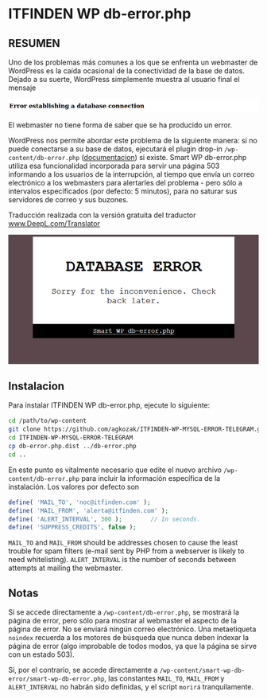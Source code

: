 # ITFINDEN WP db-error.php



## RESUMEN

Uno de los problemas más comunes a los que se enfrenta un webmaster de WordPress es la caída ocasional de la conectividad de la base de datos. Dejado a su suerte, WordPress simplemente muestra al usuario final el mensaje

![Error establishing a database connection](img/error.png)

El webmaster no tiene forma de saber que se ha producido un error.

WordPress nos permite abordar este problema de la siguiente manera: si no puede conectarse a su base de datos, ejecutará el plugin drop-in `/wp-content/db-error.php` ([documentacion](https://developer.wordpress.org/reference/functions/dead_db/)) si existe. Smart WP db-error.php utiliza esa funcionalidad incorporada para servir una página 503 informando a los usuarios de la interrupción, al tiempo que envía un correo electrónico a los webmasters para alertarles del problema - pero sólo a intervalos especificados (por defecto: 5 minutos), para no saturar sus servidores de correo y sus buzones.

Traducción realizada con la versión gratuita del traductor www.DeepL.com/Translator

![Smart WP db-error.php Error Messager](img/example.png)

## Instalacion

Para instalar ITFINDEN WP db-error.php, ejecute lo siguiente:

```sh
cd /path/to/wp-content
git clone https://github.com/agkozak/ITFINDEN-WP-MYSQL-ERROR-TELEGRAM.git
cd ITFINDEN-WP-MYSQL-ERROR-TELEGRAM
cp db-error.php.dist ../db-error.php
cd ..
```

En este punto es vitalmente necesario que edite el nuevo archivo `/wp-content/db-error.php` para incluir la información específica de la instalación. Los valores por defecto son

```php
define( 'MAIL_TO', 'noc@itfinden.com' );
define( 'MAIL_FROM', 'alerta@itfinden.com' );
define( 'ALERT_INTERVAL', 300 );        // In seconds.
define( 'SUPPRESS_CREDITS', false );
```

`MAIL_TO` and `MAIL_FROM` should be addresses chosen to cause the least trouble for spam filters (e-mail sent by PHP from a webserver is likely to need whitelisting). `ALERT_INTERVAL` is the number of seconds between attempts at mailing the webmaster.

## Notas

Si se accede directamente a `/wp-content/db-error.php`, se mostrará la página de error, pero sólo para mostrar al webmaster el aspecto de la página de error. No se enviará ningún correo electrónico. Una metaetiqueta `noindex` recuerda a los motores de búsqueda que nunca deben indexar la página de error (algo improbable de todos modos, ya que la página se sirve con un estado 503).

Si, por el contrario, se accede directamente a `/wp-content/smart-wp-db-error/smart-wp-db-error.php`, las constantes `MAIL_TO`, `MAIL_FROM` y `ALERT_INTERVAL` no habrán sido definidas, y el script `morirá` tranquilamente.


